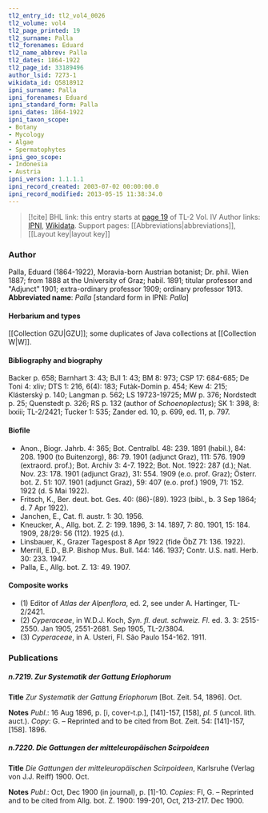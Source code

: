 ```yaml
---
tl2_entry_id: tl2_vol4_0026
tl2_volume: vol4
tl2_page_printed: 19
tl2_surname: Palla
tl2_forenames: Eduard
tl2_name_abbrev: Palla
tl2_dates: 1864-1922
tl2_page_id: 33189496
author_lsid: 7273-1
wikidata_id: Q5818912
ipni_surname: Palla
ipni_forenames: Eduard
ipni_standard_form: Palla
ipni_dates: 1864-1922
ipni_taxon_scope: 
- Botany
- Mycology
- Algae
- Spermatophytes
ipni_geo_scope: 
- Indonesia
- Austria
ipni_version: 1.1.1.1
ipni_record_created: 2003-07-02 00:00:00.0
ipni_record_modified: 2013-05-15 11:38:34.0
---
```


> [!cite] BHL link: this entry starts at [page 19](https://www.biodiversitylibrary.org/page/33189496) of TL-2 Vol. IV
> Author links: [IPNI](https://www.ipni.org/a/7273-1), [Wikidata](https://www.wikidata.org/wiki/Q5818912). Support pages: [[Abbreviations|abbreviations]], [[Layout key|layout key]]

### Author

Palla, Eduard (1864-1922), Moravia-born Austrian botanist; Dr. phil. Wien 1887; from 1888 at the University of Graz; habil. 1891; titular professor and "Adjunct" 1901; extra-ordinary professor 1909; ordinary professor 1913. 
**Abbreviated name**: *Palla* \[standard form in IPNI: *Palla*\]

#### Herbarium and types

[[Collection GZU|GZU]]; some duplicates of Java collections at [[Collection W|W]].

#### Bibliography and biography

Backer p. 658; Barnhart 3: 43; BJI 1: 43; BM 8: 973; CSP 17: 684-685; De Toni 4: xliv; DTS 1: 216, 6(4): 183; Futàk-Domin p. 454; Kew 4: 215; Klásterský p. 140; Langman p. 562; LS 19723-19725; MW p. 376; Nordstedt p. 25; Quenstedt p. 326; RS p. 132 (author of *Schoenoplectus*); SK 1: 398, 8: lxxiii; TL-2/2421; Tucker 1: 535; Zander ed. 10, p. 699, ed. 11, p. 797.

#### Biofile

- Anon., Biogr. Jahrb. 4: 365; Bot. Centralbl. 48: 239. 1891 (habil.), 84: 208. 1900 (to Buitenzorg), 86: 79. 1901 (adjunct Graz), 111: 576. 1909 (extraord. prof.); Bot. Archiv 3: 4-7. 1922; Bot. Not. 1922: 287 (d.); Nat. Nov. 23: 178. 1901 (adjunct Graz), 31: 554. 1909 (e.o. prof. Graz); Österr. bot. Z. 51: 107. 1901 (adjunct Graz), 59: 407 (e.o. prof.) 1909, 71: 152. 1922 (d. 5 Mai 1922).
- Fritsch, K., Ber. deut. bot. Ges. 40: (86)-(89). 1923 (bibl., b. 3 Sep 1864; d. 7 Apr 1922).
- Janchen, E., Cat. fl. austr. 1: 30. 1956.
- Kneucker, A., Allg. bot. Z. 2: 199. 1896, 3: 14. 1897, 7: 80. 1901, 15: 184. 1909, 28/29: 56 (112). 1925 (d.).
- Linsbauer, K., Grazer Tagespost 8 Apr 1922 (fide ÖbZ 71: 136. 1922).
- Merrill, E.D., B.P. Bishop Mus. Bull. 144: 146. 1937; Contr. U.S. natl. Herb. 30: 233. 1947.
- Palla, E., Allg. bot. Z. 13: 49. 1907.

#### Composite works

- (1) Editor of *Atlas der Alpenflora*, ed. 2, see under A. Hartinger, TL-2/2421.
- (2) *Cyperaceae*, in W.D.J. Koch, *Syn. fl. deut. schweiz. Fl.* ed. 3. 3: 2515-2550. Jan 1905, 2551-2681. Sep 1905, TL-2/3804.
- (3) *Cyperaceae*, in A. Usteri, Fl. São Paulo 154-162. 1911.

### Publications

##### n.7219. Zur Systematik der Gattung Eriophorum

**Title**
*Zur Systematik der Gattung Eriophorum* \[Bot. Zeit. 54, 1896\]. Oct.

**Notes**
*Publ*.: 16 Aug 1896, p. \[i, cover-t.p.\], \[141\]-157, \[158\], *pl. 5* (uncol. lith. auct.). *Copy*: G. – Reprinted and to be cited from Bot. Zeit. 54: \[141\]-157, \[158\]. 1896.

##### n.7220. Die Gattungen der mitteleuropäischen Scirpoideen

**Title**
*Die Gattungen der mitteleuropäischen Scirpoideen*, Karlsruhe (Verlag von J.J. Reiff) 1900. Oct.

**Notes**
*Publ*.: Oct, Dec 1900 (in journal), p. \[1\]-10. *Copies*: FI, G. – Reprinted and to be cited from Allg. bot. Z. 1900: 199-201, Oct, 213-217. Dec 1900.

